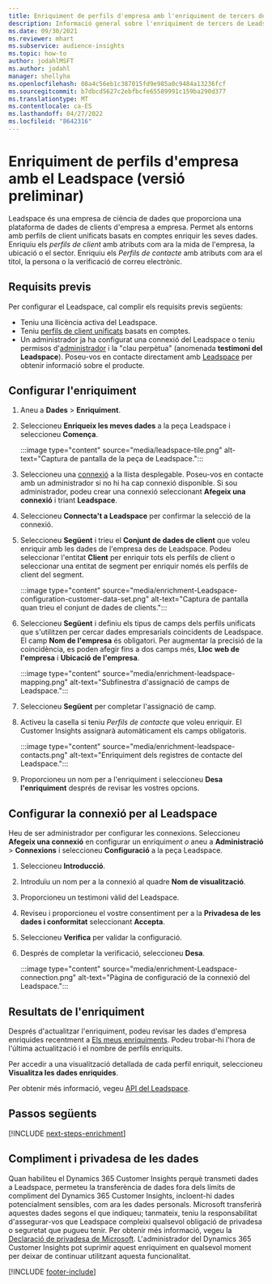 ```yaml
---
title: Enriquiment de perfils d'empresa amb l'enriquiment de tercers de Leadspace
description: Informació general sobre l'enriquiment de tercers de Leadspace.
ms.date: 09/30/2021
ms.reviewer: mhart
ms.subservice: audience-insights
ms.topic: how-to
author: jodahlMSFT
ms.author: jodahl
manager: shellyha
ms.openlocfilehash: 08a4c56eb1c387015fd9e985a0c9484a13236fcf
ms.sourcegitcommit: b7dbcd5627c2ebfbcfe65589991c159ba290d377
ms.translationtype: MT
ms.contentlocale: ca-ES
ms.lasthandoff: 04/27/2022
ms.locfileid: "8642316"
---
```

# <a name="enrichment-of-company-profiles-with-leadspace-preview"></a>Enriquiment de perfils d'empresa amb el Leadspace (versió preliminar)

Leadspace és una empresa de ciència de dades que proporciona una plataforma de dades de clients d'empresa a empresa. Permet als entorns amb perfils de client unificats basats en comptes enriquir les seves dades. Enriquiu els *perfils de client* amb atributs com ara la mida de l'empresa, la ubicació o el sector. Enriquiu els *Perfils de contacte* amb atributs com ara el títol, la persona o la verificació de correu electrònic.

## <a name="prerequisites"></a>Requisits previs

Per configurar el Leadspace, cal complir els requisits previs següents:

- Teniu una llicència activa del Leadspace.
- Teniu [perfils de client unificats](customer-profiles.md) basats en comptes.
- Un administrador ja ha configurat una connexió del Leadspace o teniu permisos d'[administrador](permissions.md#admin) i la "clau perpètua" (anomenada **testimoni del Leadspace**). Poseu-vos en contacte directament amb [Leadspace](https://www.leadspace.com/leadspace-microsoft-dynamics-365/) per obtenir informació sobre el producte.

## <a name="configure-the-enrichment"></a>Configurar l'enriquiment

1. Aneu a **Dades** > **Enriquiment**.

1. Seleccioneu **Enriqueix les meves dades** a la peça Leadspace i seleccioneu **Comença**.

   :::image type="content" source="media/leadspace-tile.png" alt-text="Captura de pantalla de la peça de Leadspace.":::

1. Seleccioneu una [connexió](connections.md) a la llista desplegable. Poseu-vos en contacte amb un administrador si no hi ha cap connexió disponible. Si sou administrador, podeu crear una connexió seleccionant **Afegeix una connexió** i triant **Leadspace**. 

1. Seleccioneu **Connecta't a Leadspace** per confirmar la selecció de la connexió.

1. Seleccioneu **Següent** i trieu el **Conjunt de dades de client** que voleu enriquir amb les dades de l'empresa des de Leadspace. Podeu seleccionar l'entitat **Client** per enriquir tots els perfils de client o seleccionar una entitat de segment per enriquir només els perfils de client del segment.

    :::image type="content" source="media/enrichment-Leadspace-configuration-customer-data-set.png" alt-text="Captura de pantalla quan trieu el conjunt de dades de clients.":::

1. Seleccioneu **Següent** i definiu els tipus de camps dels perfils unificats que s'utilitzen per cercar dades empresarials coincidents de Leadspace. El camp **Nom de l'empresa** és obligatori. Per augmentar la precisió de la coincidència, es poden afegir fins a dos camps més, **Lloc web de l'empresa** i **Ubicació de l'empresa**.

   :::image type="content" source="media/enrichment-leadspace-mapping.png" alt-text="Subfinestra d'assignació de camps de Leadspace.":::

1. Seleccioneu **Següent** per completar l'assignació de camp.

1. Activeu la casella si teniu *Perfils de contacte* que voleu enriquir. El Customer Insights assignarà automàticament els camps obligatoris.

   :::image type="content" source="media/enrichment-leadspace-contacts.png" alt-text="Enriquiment dels registres de contacte del Leadspace.":::
 
1. Proporcioneu un nom per a l'enriquiment i seleccioneu **Desa l'enriquiment** després de revisar les vostres opcions.


## <a name="configure-the-connection-for-leadspace"></a>Configurar la connexió per al Leadspace 

Heu de ser administrador per configurar les connexions. Seleccioneu **Afegeix una connexió** en configurar un enriquiment *o* aneu a **Administració** > **Connexions** i seleccioneu **Configuració** a la peça Leadspace.

1. Seleccioneu **Introducció**. 

1. Introduïu un nom per a la connexió al quadre **Nom de visualització**.

1. Proporcioneu un testimoni vàlid del Leadspace.

1. Reviseu i proporcioneu el vostre consentiment per a la **Privadesa de les dades i conformitat** seleccionant **Accepta**.

1. Seleccioneu **Verifica** per validar la configuració.

1. Després de completar la verificació, seleccioneu **Desa**.
   
   :::image type="content" source="media/enrichment-Leadspace-connection.png" alt-text="Pàgina de configuració de la connexió del Leadspace.":::

## <a name="enrichment-results"></a>Resultats de l'enriquiment

Després d'actualitzar l'enriquiment, podeu revisar les dades d'empresa enriquides recentment a [Els meus enriquiments](enrichment-hub.md). Podeu trobar-hi l'hora de l'última actualització i el nombre de perfils enriquits.

Per accedir a una visualització detallada de cada perfil enriquit, seleccioneu **Visualitza les dades enriquides**.

Per obtenir més informació, vegeu [API del Leadspace](https://support.leadspace.com/hc/en-us/sections/201997649-API).

## <a name="next-steps"></a>Passos següents


[!INCLUDE [next-steps-enrichment](includes/next-steps-enrichment.md)]

## <a name="data-privacy-and-compliance"></a>Compliment i privadesa de les dades

Quan habiliteu el Dynamics 365 Customer Insights perquè transmeti dades a Leadspace, permeteu la transferència de dades fora dels límits de compliment del Dynamics 365 Customer Insights, incloent-hi dades potencialment sensibles, com ara les dades personals. Microsoft transferirà aquestes dades segons el que indiqueu; tanmateix, teniu la responsabilitat d'assegurar-vos que Leadspace compleixi qualsevol obligació de privadesa o seguretat que pugueu tenir. Per obtenir més informació, vegeu la [Declaració de privadesa de Microsoft](https://go.microsoft.com/fwlink/?linkid=396732).
L'administrador del Dynamics 365 Customer Insights pot suprimir aquest enriquiment en qualsevol moment per deixar de continuar utilitzant aquesta funcionalitat.


[!INCLUDE [footer-include](includes/footer-banner.md)]

